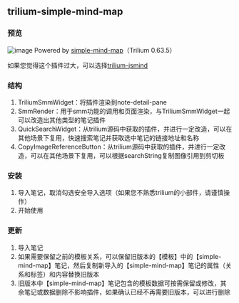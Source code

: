 ## trilium-simple-mind-map
### 预览
![image](https://github.com/waterovo/trilium-sample-mind-map/assets/61768530/4fa93e38-c9dc-4dd4-993d-9130de09db46)
Powered by [simple-mind-map](https://github.com/wanglin2/mind-map)（Trilium 0.63.5）

如果您觉得这个插件过大，可以选择[trilium-jsmind](https://github.com/waterovo/trilium-jsmind)
### 结构
1. TriliumSmmWidget：将插件渲染到note-detail-pane
2. SmmRender：用于smm功能的调用和页面渲染，与TriliumSmmWidget一起可以改造出其他类型的笔记插件
3. QuickSearchWidget：从trilium源码中获取的插件，并进行一定改造，可以在其他场景下复用，快速搜索笔记并获取选中笔记的链接地址和名称
4. CopyImageReferenceButton：从trilium源码中获取的插件，并进行一定改造，可以在其他场景下复用，可以根据searchString复制图像引用到剪切板
### 安装
1. 导入笔记，取消勾选安全导入选项（如果您不熟悉trilium的小部件，请谨慎操作）
2. 开始使用
### 更新
1. 导入笔记
2. 如果需要保留之前的模板关系，可以保留旧版本的【模板】中的【simple-mind-map】笔记，然后复制新导入的【simple-mind-map】笔记的属性（关系和标签）和内容替换旧版本
3. 旧版本中【simple-mind-map】笔记包含的模板数据可按需保留或修改，其余笔记或数据删除不影响插件，如果确认已经不再需要旧版本，可以进行删除
